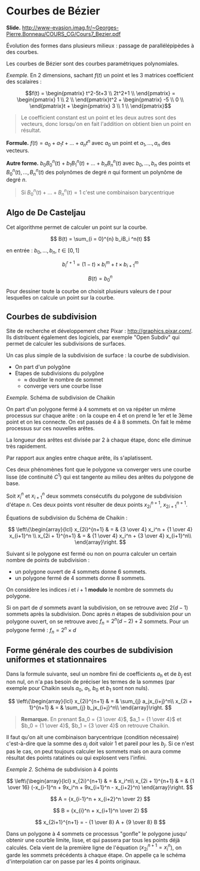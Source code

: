 # Courbes de Bézier

**Slide.** <http://www-evasion.imag.fr/~Georges-Pierre.Bonneau/COURS_CG/Cours7_Bezier.pdf>

Évolution des formes dans plusieurs milieux : passage de parallélépipèdes à des courbes.

Les courbes de Bézier sont des courbes paramétriques polynomiales.

*Exemple.* En 2 dimensions, sachant $f(t)$ un point et les 3 matrices coefficient des scalaires :

$$f(t) = \begin{pmatrix}
t^2-5t+3 \\
2t^2+1 \\
\end{pmatrix} = \begin{pmatrix}
1 \\
2 \\
\end{pmatrix}t^2 + \begin{pmatrix}
-5 \\
0 \\
\end{pmatrix}t + \begin{pmatrix}
3 \\
1 \\
\end{pmatrix}$$

> Le coefficient constant est un point et les deux autres sont des vecteurs, donc lorsqu'on en fait l'addition on obtient bien un point en résultat.

**Formule.** $f(t) = a_0 + a_1t + ... + a_nt^n$ avec $a_0$ un point et $a_1, ..., a_n$ des vecteurs.

**Autre forme.** $b_0B_0^n(t) + b_1B_1^n(t) + ... + b_nB_n^n(t)$ avec $b_0, ..., b_n$ des points et $B_0^n(t), ..., B_n^n(t)$ des polynômes de degré $n$ qui forment un polynôme de degré $n$.

> Si $B_0^n(t) + ... + B_n^n(t) = 1$ c'est une combinaison barycentrique

## Algo de De Casteljau

Cet algorithme permet de calculer un point sur la courbe.

$$
B(t) = \sum_{i = 0}^{n} b_iB_i ^n(t)
$$

en entrée : $b_0, ..., b_n$, $t \in [0, 1]$

$$
b_i^{r + 1} = (1 - t) \times b_i^m+ t \times b_{i + 1}^m
$$

$$
B(t) = b_0^n
$$

Pour dessiner toute la courbe on choisit plusieurs valeurs de $t$ pour lesquelles on calcule un point sur la courbe.

## Courbes de subdivision

Site de recherche et développement chez Pixar : <http://graphics.pixar.com/>. Ils distribuent également des logiciels, par exemple "Open Subdiv" qui permet de calculer les subdivisions de surfaces.

Un cas plus simple de la subdivision de surface : la courbe de subdivision.

- On part d'un polygône
- Etapes de subdivisions du polygône
  - $\approx$ doubler le nombre de sommet
  - converge vers une courbe lisse

*Exemple.* Schéma de subdivision de Chaikin

On part d'un polygone fermé à 4 sommets et on va répéter un même processus sur chaque arête : on la coupe en 4 et on prend le 1er et le 3ème point et on les connecte. On est passés de 4 à 8 sommets. On fait le même processus sur ces nouvelles arêtes.

La longueur des arêtes est divisée par 2 à chaque étape, donc elle diminue très rapidement.

Par rapport aux angles entre chaque arête, ils s'aplatissent.

Ces deux phénomènes font que le polygone va converger vers une courbe lisse (de continuité $C^1$) qui est tangente au milieu des arêtes du polygone de base.

Soit $x_i^n$ et $x_{i+1}^n$ deux sommets consécutifs du polygone de subdivision d'étape $n$. Ces deux points vont résulter de deux points $x_{2i}^{n+1}$, $x_{2i+1}^{n+1}$.

Équations de subdivision du Schéma de Chaikin :

$$
\left\{\begin{array}{lcl}
x_{2i}^{n+1} & = & {3 \over 4} x_i^n + {1 \over 4} x_{i+1}^n \\
x_{2i + 1}^{n+1} & = & {1 \over 4} x_i^n + {3 \over 4} x_{i+1}^n\\
\end{array}\right.
$$

Suivant si le polygone est fermé ou non on pourra calculer un certain nombre de points de subdivision :

- un polygone ouvert de 4 sommets donne 6 sommets.
- un polygone fermé de 4 sommets donne 8 sommets.

On considère les indices $i$ et $i+1$ **modulo** le nombre de sommets du polygone.

Si on part de $d$ sommets avant la subdivision, on se retrouve avec $2(d-1)$ sommets après la subdivision. Donc après $n$ étapes de subdivision pour un polygone ouvert, on se retrouve avec $f_n = 2^n(d-2) + 2$ sommets. Pour un polygone fermé : $f_n = 2^n \times d$

## Forme générale des courbes de subdivision uniformes et stationnaires

Dans la formule suivante, seul un nombre fini de coefficients $a_h$ et de $b_j$ est non nul, on n'a pas besoin de préciser les termes de la sommes (par exemple pour Chaikin seuls $a_0$, $a_1$, $b_0$ et $b_1$ sont non nuls).

$$
\left\{\begin{array}{lcl}
x_{2i}^{n+1} & = & \sum_{j} a_jx_{i+j}^n\\
x_{2i + 1}^{n+1} & = & \sum_{j} b_jx_{i+j}^n\\
\end{array}\right.
$$

> **Remarque.** En prenant $a_0 = {3 \over 4}$, $a_1 = {1 \over 4}$ et $b_0 = {1 \over 4}$, $b_1 = {3 \over 4}$ on retrouve Chaikin.

Il faut qu'on ait une combinaison barycentrique (condition nécessaire) c'est-à-dire que la somme des $a_j$ doit valoir $1$ et pareil pour les $b_j$. Si ce n'est pas le cas, on peut toujours calculer les sommets mais on aura comme résultat des points ratatinés ou qui explosent vers l'infini.

*Exemple 2.* Schéma de subdivision à 4 points

$$
\left\{\begin{array}{lcl}
x_{2i}^{n+1} & = & x_i^n\\
x_{2i + 1}^{n+1} & = & {1 \over 16} (-x_{i-1}^n + 9x_i^n + 9x_{i+1}^n - x_{i+2}^n)
\end{array}\right.
$$

$$
A = {x_{i-1}^n + x_{i+2}^n \over 2}
$$

$$
B = {x_{i}^n + x_{i+1}^n \over 2}
$$

$$
x_{2i+1}^{n+1} = - {1 \over 8} A + {9 \over 8} B
$$

Dans un polygone à 4 sommets ce processus "gonfle" le polygone jusqu' obtenir une courble limite, lisse, et qui passera par tous les points déjà calculés. Cela vient de la première ligne de l'équation ($x_{2i}^{n+1} = x_i^n$), on garde les sommets précédents à chaque étape. On appelle ça le schéma d'interpolation car on passe par les 4 points originaux.
